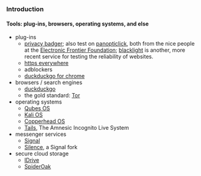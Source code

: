 ### Introduction

#### Tools: plug-ins, browsers, operating systems, and else
* plug-ins
  * [privacy badger](https://www.eff.org/privacybadger); also test on [panopticlick](https://panopticlick.eff.org/), both from the nice people at the [Electronic Frontier Foundation](https://www.eff.org/); [blacklight](https://themarkup.org/blacklight) is another, more recent service for testing the reliability of websites.
  * [https everywhere](https://www.eff.org/https-everywhere)
  * adblockers
  * [duckduckgo for chrome](https://chrome.google.com/webstore/detail/duckduckgo-for-chrome/bkdgflcldnnnapblkhphbgpggdiikppg?hl=en)
* browsers / search engines
  * [duckduckgo](https://duckduckgo.com/)
  * the gold standard: [Tor](https://www.torproject.org/)
* operating systems
  * [Qubes OS](https://www.qubes-os.org/)
  * [Kali OS](https://www.kali.org/)
  * [Copperhead OS](https://copperhead.co/android/)
  * [Tails](https://tails.boum.org/index.en.html), The Amnesic Incognito Live System
* messenger services
  * [Signal](https://whispersystems.org/)
  * [Silence](https://silence.im/), a Signal fork 
* secure cloud storage
  * [IDrive](https://www.idrive.com/)
  * [SpiderOak](https://spideroak.com/)
